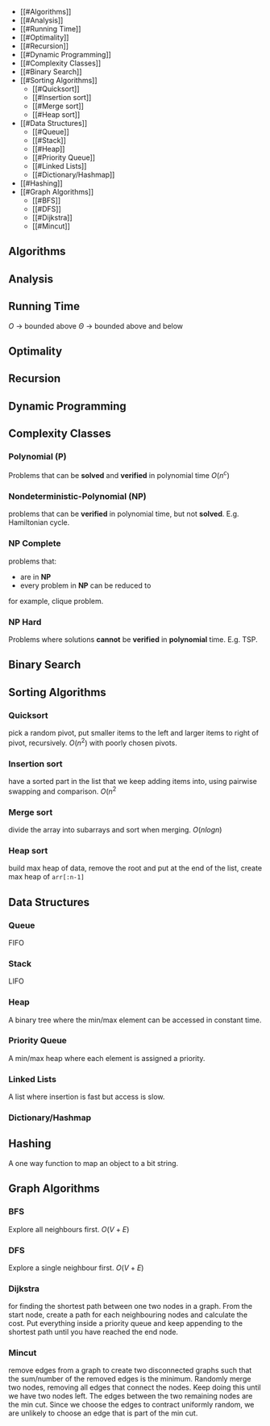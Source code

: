 -   [[#Algorithms]]
-   [[#Analysis]]
-   [[#Running Time]]
-   [[#Optimality]]
-   [[#Recursion]]
-   [[#Dynamic Programming]]
-   [[#Complexity Classes]]
-   [[#Binary Search]]
-   [[#Sorting Algorithms]]
    -   [[#Quicksort]]
    -   [[#Insertion sort]]
    -   [[#Merge sort]]
    -   [[#Heap sort]]
-   [[#Data Structures]]
    -   [[#Queue]]
    -   [[#Stack]]
    -   [[#Heap]]
    -   [[#Priority Queue]]
    -   [[#Linked Lists]]
    -   [[#Dictionary/Hashmap]]
-   [[#Hashing]]
-   [[#Graph Algorithms]]
    -   [[#BFS]]
    -   [[#DFS]]
    -   [[#Dijkstra]]
    -   [[#Mincut]]

 
## Algorithms

## Analysis

## Running Time
$O$ -> bounded above
$\Theta$ -> bounded above and below 

## Optimality

## Recursion

## Dynamic Programming

## Complexity Classes

### Polynomial (P)
Problems that can be **solved** and **verified** in polynomial time $O(n^c)$ 

### **N**ondeterministic-Polynomial (NP)
problems that can be **verified** in polynomial time, but not **solved**. E.g. Hamiltonian cycle.

### **NP Complete**
problems that:
- are in **NP**
- every problem in **NP** can be reduced to

for example, clique problem.

### **NP Hard**
Problems where solutions **cannot** be **verified** in **polynomial** time. E.g. TSP.

## Binary Search

## Sorting Algorithms

### Quicksort 
pick a random pivot, put smaller items to the left and larger items to right of pivot, recursively. $O(n^2)$ with poorly chosen pivots.

### Insertion sort
have a sorted part in the list that we keep adding items into, using pairwise swapping and comparison. $O(n^2$

### Merge sort
divide the array into subarrays and sort when merging. $O(n log n)$

### Heap sort
build max heap of data, remove the root and put at the end of the list, create max heap of `arr[:n-1]`

## Data Structures

### Queue
FIFO

### Stack
LIFO

### Heap
A binary tree where the min/max element can be accessed in constant time.

### Priority Queue
A min/max heap where each element is assigned a priority.

### Linked Lists
A list where insertion is fast but access is slow.

### Dictionary/Hashmap

## Hashing
A one way function to map an object to a bit string. 

## Graph Algorithms

### BFS
Explore all neighbours first. $O(V + E)$

### DFS
Explore a single neighbour first. $O(V + E)$

### Dijkstra
for finding the shortest path between one two nodes in a graph. From the start node, create a path for each neighbouring nodes and calculate the cost. Put everything inside a priority queue and keep appending to the shortest path until you have reached the end node. 

### Mincut
remove edges from a graph to create two disconnected graphs such that the sum/number of the removed edges is the minimum. Randomly merge two nodes, removing all edges that connect the nodes. Keep doing this until we have two nodes left. The edges between the two remaining nodes are the min cut. Since we choose the edges to contract uniformly random, we are unlikely to choose an edge that is part of the min cut.